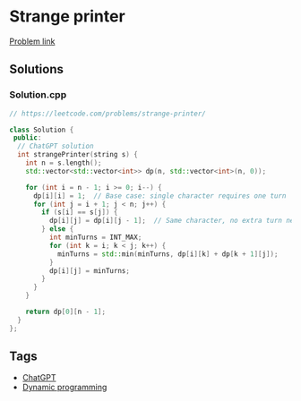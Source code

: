 # Strange printer

[Problem link](https://leetcode.com/problems/strange-printer/)

## Solutions


### Solution.cpp
```cpp
// https://leetcode.com/problems/strange-printer/

class Solution {
 public:
  // ChatGPT solution
  int strangePrinter(string s) {
    int n = s.length();
    std::vector<std::vector<int>> dp(n, std::vector<int>(n, 0));

    for (int i = n - 1; i >= 0; i--) {
      dp[i][i] = 1;  // Base case: single character requires one turn
      for (int j = i + 1; j < n; j++) {
        if (s[i] == s[j]) {
          dp[i][j] = dp[i][j - 1];  // Same character, no extra turn needed
        } else {
          int minTurns = INT_MAX;
          for (int k = i; k < j; k++) {
            minTurns = std::min(minTurns, dp[i][k] + dp[k + 1][j]);
          }
          dp[i][j] = minTurns;
        }
      }
    }

    return dp[0][n - 1];
  }
};
```
## Tags

* [ChatGPT](/Collections/chatgpt.md#chatgpt)
* [Dynamic programming](/Collections/dynamic-programming.md#dynamic-programming)
